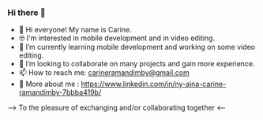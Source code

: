 ### Hi there 👋

- 👋 Hi everyone! My name is Carine.
- 🤓 I'm interested in mobile development and in video editing.
- 🌱 I’m currently learning mobile development and working on some video editing.
- 👯 I’m looking to collaborate on many projects and gain more experience.
- 📫 How to reach me: carineramandimby@gmail.com
- 💼 More about me : https://www.linkedin.com/in/ny-aina-carine-ramandimby-7bbba419b/

--> To the pleasure of exchanging and/or collaborating together <--
